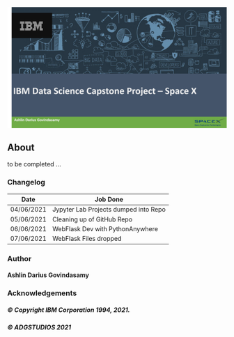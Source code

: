 <img src="https://raw.githubusercontent.com/ADGVLOGS/IBM-DataScience-SpaceX-Capstone/main/logo/bg.png">

## About

to be completed ... 



### Changelog


| Date           | Job Done        | 
|----------------| --------------- | 
| 04/06/2021 | Jypyter Lab Projects dumped into Repo  |
| 05/06/2021 | Cleaning up of GitHub Repo             |
| 06/06/2021 | WebFlask Dev with PythonAnywhere       |
| 07/06/2021 | WebFlask Files dropped                 |


### Author

#### Ashlin Darius Govindasamy

### Acknowledgements 

##### © Copyright IBM Corporation 1994, 2021.
##### © ADGSTUDIOS 2021
